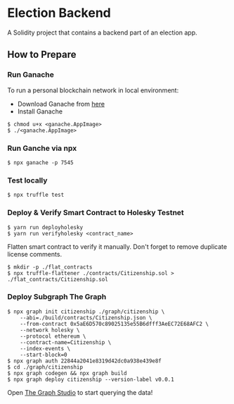 # Election Backend
A Solidity project that contains a backend part of an election app.

## How to Prepare
### Run Ganache
To run a personal blockchain network in local environment:
- Download Ganache from [here](https://trufflesuite.com/ganache/index.html)
- Install Ganache
```shell
$ chmod u+x <ganache.AppImage>
$ ./<ganache.AppImage>
```

### Run Ganche via npx
```shell
$ npx ganache -p 7545
```

### Test locally
```shell
$ npx truffle test
```

### Deploy & Verify Smart Contract to Holesky Testnet
```shell
$ yarn run deployholesky
$ yarn run verifyholesky <contract_name>
```
Flatten smart contract to verify it manually. Don't forget to remove duplicate license comments.
```shell
$ mkdir -p ./flat_contracts
$ npx truffle-flattener ./contracts/Citizenship.sol > ./flat_contracts/Citizenship.sol
```

### Deploy Subgraph The Graph
```shell
$ npx graph init citizenship ./graph/citizenship \
    --abi=./build/contracts/Citizenship.json \
    --from-contract 0x5aE6D570c89025135e55B6dfff3AeEC72E68AFC2 \
    --network holesky \
    --protocol ethereum \
    --contract-name=Citizenship \
    --index-events \
    --start-block=0
$ npx graph auth 22844a2041e8319d42dc0a938e439e8f
$ cd ./graph/citizenship
$ npx graph codegen && npx graph build
$ npx graph deploy citizenship --version-label v0.0.1
```
Open [The Graph Studio](https://thegraph.com/studio/subgraph/citizenship/playground) to start querying the data!
